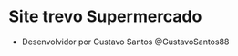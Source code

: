 # Site trevo Supermercado
- Desenvolvidor por Gustavo Santos @GustavoSantos88

<!---
GustavoSantos88/GustavoSantos88 is a ✨ special ✨ repository because its `README.md` (this file) appears on your GitHub profile.
You can click the Preview link to take a look at your changes.
--->
